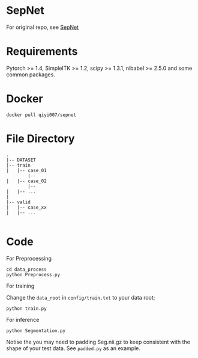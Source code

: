 # SepNet
For original repo, see [SepNet](https://github.com/HiLab-git/SepNet/tree/master)

# Requirements
Pytorch >= 1.4, SimpleITK >= 1.2, scipy >= 1.3.1, nibabel >= 2.5.0 and some common packages.

# Docker

```
docker pull qiyi007/sepnet
```

# File Directory
```
.
|-- DATASET
|-- train
|   |-- case_01
        |--
|   |-- case_02
        |-- 
|   |-- ...
|   
|-- valid
|   |-- case_xx
|   |-- ...


```


# Code
For Preprocessing

```
cd data_process
python Preprocess.py
```

For training

Change the `data_root` in `config/train.txt` to your data root;
```
python train.py
```

For inference

```
python Segmentation.py
```
Notise the you may need to padding Seg.nii.gz to keep consistent with the shape of your test data. See `padded.py` as an example.

